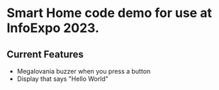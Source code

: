 # Smart Home code demo for use at InfoExpo 2023.

## Current Features
- Megalovania buzzer when you press a button
- Display that says "Hello World"
